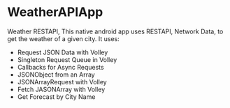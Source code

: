 # WeatherAPIApp
Weather RESTAPI,
 This native android app uses RESTAPI, Network Data, to get the weather of a given city. It uses:
- Request JSON Data with Volley
- Singleton Request Queue in Volley
- Callbacks for Async Requests
- JSONObject from an Array
- JSONArrayRequest with Volley
- Fetch JASONArray with Volley
- Get Forecast by City Name
